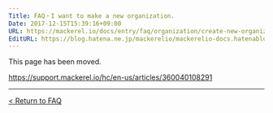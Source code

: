 ```yaml
---
Title: FAQ・I want to make a new organization.
Date: 2017-12-15T15:39:16+09:00
URL: https://mackerel.io/docs/entry/faq/organization/create-new-organization
EditURL: https://blog.hatena.ne.jp/mackerelio/mackerelio-docs.hatenablog.mackerel.io/atom/entry/8599973812326833719
---
```


This page has been moved.

https://support.mackerel.io/hc/en-us/articles/360040108291

---

[< Return to FAQ](https://mackerel.io/docs/entry/faq)
